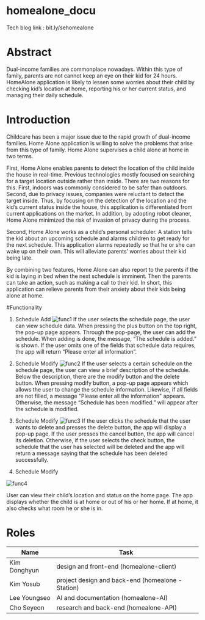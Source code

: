 # homealone_docu
Tech blog link : bit.ly/sehomealone

# Abstract
Dual-income families are commonplace nowadays. Within this type of family, parents are not cannot keep an eye on their kid for 24 hours. HomeAlone application is likely to lessen some worries about their child by checking kid’s location at home, reporting his or her current status, and managing their daily schedule. 

# Introduction
Childcare has been a major issue due to the rapid growth of dual-income families. Home Alone application is willing to solve the problems that arise from this type of family. Home Alone supervises a child alone at home in two terms.

First, Home Alone enables parents to detect the location of the child inside the house in real-time. Previous technologies mostly focused on searching for a target location outside rather than inside. There are two reasons for this. First, indoors was commonly considered to be safer than outdoors. Second, due to privacy issues, companies were reluctant to detect the target inside. Thus, by focusing on the detection of the location and the kid’s current status inside the house, this application is differentiated from current applications on the market. In addition, by adopting robot cleaner, Home Alone minimized the risk of invasion of privacy during the process.

Second, Home Alone works as a child’s personal scheduler. A station tells the kid about an upcoming schedule and alarms children to get ready for the next schedule. This application alarms repeatedly so that he or she can wake up on their own. This will alleviate parents’ worries about their kid being late.

By combining two features, Home Alone can also report to the parents if the kid is laying in bed when the next schedule is imminent. Then the parents can take an action, such as making a call to their kid. In short, this application can relieve parents from their anxiety about their kids being alone at home.

#Functionality
  1) Schedule Add
![func1](https://user-images.githubusercontent.com/117000243/207803139-9fea8d90-4e5e-45d3-bebf-7de86ff7b97b.png)
If the user selects the schedule page, the user can view schedule data. When pressing the plus button on the top right, the pop-up page appears. Through the pop-page, the user can add the schedule. When adding is done, the message, “The schedule is added.” is shown. If the user omits one of the fields that schedule data requires, the app will return “Please enter all information”.

  2) Schedule Modify 
![func2](https://user-images.githubusercontent.com/117000243/207808768-e1d8047e-f01b-436a-bfe6-12a3817a2671.png)
If the user selects a certain schedule on the schedule page, the user can view a brief description of the schedule. Below the description, there are the modify button and the delete button. When pressing modify button, a pop-up page appears which allows the user to change the schedule information. Likewise, if all fields are not filled, a message "Please enter all the information" appears. Otherwise, the message “Schedule has been modified.” will appear after the schedule is modified. 

  3) Schedule Modify
![func3](https://user-images.githubusercontent.com/117000243/207808781-2bbd2622-0443-4d28-9e76-8a32b0b890ce.png)
If the user clicks the schedule that the user wants to delete and presses the delete button, the app will display a pop-up page. If the user presses the cancel button, the app will cancel its deletion. Otherwise, if the user selects the check button, the schedule that the user has selected will be deleted and the app will return a message saying that the schedule has been deleted successfully.
  4) Schedule Modify

![func4](https://user-images.githubusercontent.com/117000243/207808786-6e929905-6166-4eeb-85ce-591f25d28cd4.png)

User can view their child’s location and status on the home page. The app displays whether the child is at home or out of his or her home. If at home, it also checks what room he or she is in.

# Roles

|Name|Task|
|----|----|
|Kim Donghyun|design and front-end (homealone-client)|
|Kim Yosub|project design and back-end (homealone - Station)|
|Lee Youngseo|AI and documentation (homealone-AI)|
|Cho Seyeon|research and back-end (homealone-API)|
